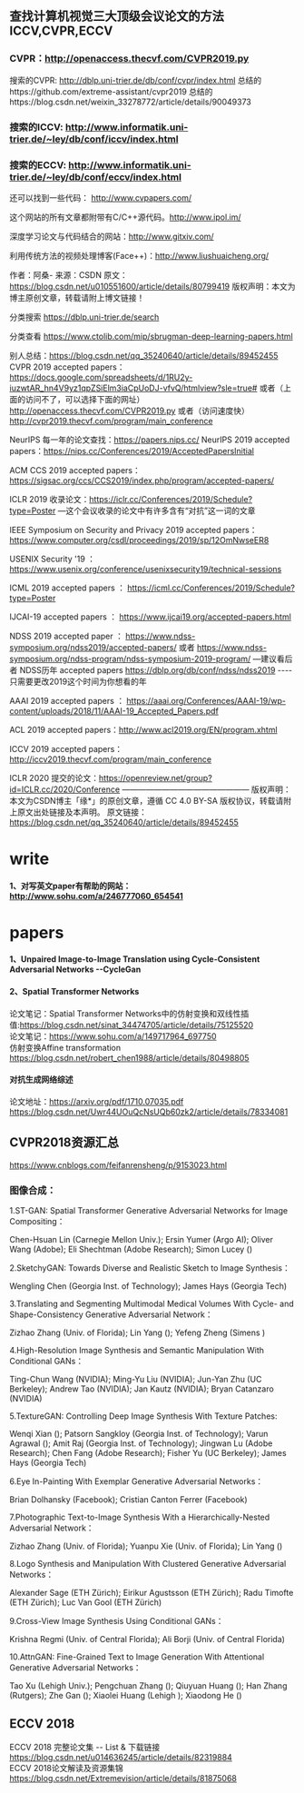 ## 查找计算机视觉三大顶级会议论文的方法ICCV,CVPR,ECCV
### CVPR：http://openaccess.thecvf.com/CVPR2019.py
搜索的CVPR: http://dblp.uni-trier.de/db/conf/cvpr/index.html
总结的https://github.com/extreme-assistant/cvpr2019
总结的https://blog.csdn.net/weixin_33278772/article/details/90049373

### 搜索的ICCV: http://www.informatik.uni-trier.de/~ley/db/conf/iccv/index.html

### 搜索的ECCV: http://www.informatik.uni-trier.de/~ley/db/conf/eccv/index.html

还可以找到一些代码： http://www.cvpapers.com/

这个网站的所有文章都附带有C/C++源代码。http://www.ipol.im/

深度学习论文与代码结合的网站：http://www.gitxiv.com/

利用传统方法的视频处理博客(Face++)：http://www.liushuaicheng.org/

作者：阿桑- 
来源：CSDN 
原文：https://blog.csdn.net/u010551600/article/details/80799419 
版权声明：本文为博主原创文章，转载请附上博文链接！

分类搜索  https://dblp.uni-trier.de/search

分类查看  https://www.ctolib.com/mip/sbrugman-deep-learning-papers.html

别人总结：https://blog.csdn.net/qq_35240640/article/details/89452455
CVPR 2019 accepted papers：
https://docs.google.com/spreadsheets/d/1RU2y-iuzwtAR_hn4V9yz1qpZSiElm3iaCpUoDJ-vfvQ/htmlview?sle=true#
或者（上面的访问不了，可以选择下面的网址）
http://openaccess.thecvf.com/CVPR2019.py
或者（访问速度快）
http://cvpr2019.thecvf.com/program/main_conference

NeurIPS 每一年的论文查找：https://papers.nips.cc/
NeurIPS 2019 accepted papers：https://nips.cc/Conferences/2019/AcceptedPapersInitial

ACM CCS 2019 accepted papers：https://sigsac.org/ccs/CCS2019/index.php/program/accepted-papers/

ICLR 2019 收录论文：https://iclr.cc/Conferences/2019/Schedule?type=Poster —这个会议收录的论文中有许多含有“对抗”这一词的文章

IEEE Symposium on Security and Privacy 2019 accepted papers：https://www.computer.org/csdl/proceedings/2019/sp/12OmNwseER8

USENIX Security '19 ： https://www.usenix.org/conference/usenixsecurity19/technical-sessions

ICML 2019 accepted papers ： https://icml.cc/Conferences/2019/Schedule?type=Poster

IJCAI-19 accepted papers ： https://www.ijcai19.org/accepted-papers.html

NDSS 2019 accepted paper ： https://www.ndss-symposium.org/ndss2019/accepted-papers/ 或者 https://www.ndss-symposium.org/ndss-program/ndss-symposium-2019-program/ —建议看后者
NDSS历年 accepted papers https://dblp.org/db/conf/ndss/ndss2019 ----只需要更改2019这个时间为你想看的年

AAAI 2019 accepted papers ： https://aaai.org/Conferences/AAAI-19/wp-content/uploads/2018/11/AAAI-19_Accepted_Papers.pdf

ACL 2019 accepted papers：http://www.acl2019.org/EN/program.xhtml

ICCV 2019 accepted papers：http://iccv2019.thecvf.com/program/main_conference




ICLR 2020 提交的论文：https://openreview.net/group?id=ICLR.cc/2020/Conference
————————————————
版权声明：本文为CSDN博主「缘*」的原创文章，遵循 CC 4.0 BY-SA 版权协议，转载请附上原文出处链接及本声明。
原文链接：https://blog.csdn.net/qq_35240640/article/details/89452455


# write
#### 1、对写英文paper有帮助的网站： http://www.sohu.com/a/246777060_654541

# papers
#### 1、Unpaired Image-to-Image Translation using Cycle-Consistent Adversarial Networks --CycleGan

#### 2、Spatial Transformer Networks  
论文笔记：Spatial Transformer Networks中的仿射变换和双线性插值:https://blog.csdn.net/sinat_34474705/article/details/75125520  
论文笔记：https://www.sohu.com/a/149717964_697750   
仿射变换Affine transformation  https://blog.csdn.net/robert_chen1988/article/details/80498805  

#### 对抗生成网络综述
论文地址：https://arxiv.org/pdf/1710.07035.pdf
https://blog.csdn.net/Uwr44UOuQcNsUQb60zk2/article/details/78334081

## CVPR2018资源汇总
https://www.cnblogs.com/feifanrensheng/p/9153023.html
### 图像合成：

1.ST-GAN: Spatial Transformer Generative Adversarial Networks for Image Compositing：

Chen-Hsuan Lin (Carnegie Mellon Univ.); Ersin Yumer (Argo AI); Oliver Wang (Adobe); Eli Shechtman (Adobe Research); Simon Lucey ()

 

2.SketchyGAN: Towards Diverse and Realistic Sketch to Image Synthesis：

Wengling Chen (Georgia Inst. of Technology); James Hays (Georgia Tech)

 

3.Translating and Segmenting Multimodal Medical Volumes With Cycle- and Shape-Consistency Generative Adversarial Network：

Zizhao Zhang (Univ. of Florida); Lin Yang (); Yefeng Zheng (Simens )

 

4.High-Resolution Image Synthesis and Semantic Manipulation With Conditional GANs：

Ting-Chun Wang (NVIDIA); Ming-Yu Liu (NVIDIA); Jun-Yan Zhu (UC Berkeley); Andrew Tao (NVIDIA); Jan Kautz (NVIDIA); Bryan Catanzaro (NVIDIA)

 

5.TextureGAN: Controlling Deep Image Synthesis With Texture Patches:

Wenqi Xian (); Patsorn Sangkloy (Georgia Inst. of Technology); Varun Agrawal (); Amit Raj (Georgia Inst. of Technology); Jingwan Lu (Adobe Research); Chen Fang (Adobe Research); Fisher Yu (UC Berkeley); James Hays (Georgia Tech)

 

6.Eye In-Painting With Exemplar Generative Adversarial Networks：

Brian Dolhansky (Facebook); Cristian Canton Ferrer (Facebook)

 

7.Photographic Text-to-Image Synthesis With a Hierarchically-Nested Adversarial Network：

Zizhao Zhang (Univ. of Florida); Yuanpu Xie (Univ. of Florida); Lin Yang ()

 

8.Logo Synthesis and Manipulation With Clustered Generative Adversarial Networks：

Alexander Sage (ETH Zürich); Eirikur Agustsson (ETH Zürich); Radu Timofte (ETH Zürich); Luc Van Gool (ETH Zürich)

 

9.Cross-View Image Synthesis Using Conditional GANs：

Krishna Regmi (Univ. of Central Florida); Ali Borji (Univ. of Central Florida)

 

10.AttnGAN: Fine-Grained Text to Image Generation With Attentional Generative Adversarial Networks：

Tao Xu (Lehigh Univ.); Pengchuan Zhang (); Qiuyuan Huang (); Han Zhang (Rutgers); Zhe Gan (); Xiaolei Huang (Lehigh ); Xiaodong He ()

## ECCV 2018
ECCV 2018 完整论文集 -- List & 下载链接 https://blog.csdn.net/u014636245/article/details/82319884  
ECCV 2018论文解读及资源集锦  https://blog.csdn.net/Extremevision/article/details/81875068
